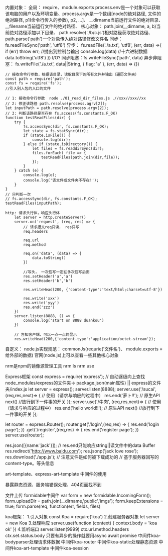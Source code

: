 

内置对象：
全局：
    require、module.exports
    process.env是一个对象可以获取该电脑的用户以及环境变量、process.argv是一个数组[node的绝对路径, 文件的绝对路径, p1(命令行传入的参数), p2, ...]、    __dirname当前运行文件的绝对目录、__filename当前运行文件的绝对路径、
核心对象：
    path.join(__dirname, a, b)当前绝对路径添加以下目录、 path.resolve('./b/c.js')相对路径获取绝对路径、path.parse('path')一个对象传入绝对路径修改文件名
    同步：fs.readFileSync('path', 'utf8')
    异步：
    fs.readFile('./a.txt', 'utf8', (err, data) =>{
        if (err) throw err; //抛出到控制台输出
        console.log(data) //十六进制数据
        data.toString('utf8')
    })
    I/O?
    同步阻塞：fs.writeFileSync('path', data)
    异步非阻塞：
    fs.writeFile('./a.txt', data||String, {
        flag: 'a'
    }, (err, data) => {})

    // 接收命令行参数，根据该目录，读取目录下的所有文件并输出（遍历文件夹）
    const path = require('path');
    const fs = require('fs');
    //引入别人包的入口的文件

    // 1: 接收命令行参数  node ./01_read_dir_files.js .//xxx//xxx//xx
    // 2: 修正该路径 path.resolve(process.agrv[2]);
    let inputPath = path.resolve(process.argv[2]);
    // 3: 判断该路径是否存在 fs.access(fs.constants.F_OK)
    function testReadFiles(dir) {   
        try {
            fs.accessSync(dir, fs.constants.F_OK);
            let state = fs.statSync(dir); 
            if (state.isFile()) {
                console.log(dir);
            } else if (state.isDirectory()) {         
                let files = fs.readdirSync(dir);              
                files.forEach( file => {     
                    testReadFiles(path.join(dir,file)); 
                });
            }
        } catch (e) {
            console.log(e);
            console.log('该文件或文件夹不存在!');
        }
    }
    // 只判断一次
    // fs.accessSync(dir, fs.constants.F_OK);
    testReadFiles(inputPath);

    http: 请求头行体，响应头行体
        let server = http.createServer()
        server.on('request', (req, res) => {
            // 请求报文req只读， res只写
            req.headers

            req.url
            req.method
             
            req.on('data', (data) => {
                data.toString()
            })
            
            //写头， 一次性写一定在多次性写后面
            res.setHeader('a','a')
            res.setHeader('b','b')

            res.writeHead(200, {'content-type':'text/html;charset=utf-8'})

            res.write('xxx')
            res.write('yyy')
            res.end('zzz')
        })
        server.listen(8888, () => {
            console.log('start on 8888 duankou')
        })
        
        // 告知客户端，可以一点一点的显示
        res.writeHead(200,{'content-type':'application/octet-stream'});
自定义：
node.js实现规范： 
    commonJs(requrie('文件名')、 module.exports = 给外部的数据)
官网(node.js)上可以查看一些其他核心对象

nrm是npm的镜像源管理工具
    nrm ls
    nrm use

Express框架
const express = require('express'); // 自动逐级向上查找node_modules/express的文件夹-> package.json(main属性) || express的文件夹/index.js
let server = express();
server.listen(8888);
server.use('/sucai', (req,res,next)=> {  // 使用（请求与响应的过程中）
  res.end('萝卜!!'); // 原生API
  next() //放行到下一件事的开关
});
server.use('/牛肉', (req,res,next)=> {  // 使用（请求与响应的过程中）
  res.end('hello world!!'); // 原生API
  next() //放行到下一件事的开关
});

let router = express.Router();
router.get('/login',(req,res) => {
  res.end('login page');
})
.get('/register',(req,res) => {
  res.end('register page');
})
server.use(router);

res.json([{name:'jack'}]);  // res.end只能响应string||读文件中的data Buffer
res.redirect('http://www.baidu.com');
res.jsonp('jack love rose');
res.download('./app.js');  // 注意文件是如何被下载成功的
// 基于服务器回写的content-type。等头信息

art-template、express-art-template  中间件的使用

暴露静态资源、服务端错误处理、404页面找不到

文件上传 formidable中间件
var form = new formidable.IncomingForm();
form.uploadDir = path.join(__dirname,'public','imgs');
form.keepExtensions = true;
form.parse(req, function(err, fields, files)

koa框架：
1.引入对象 const Koa = require('koa')
2.创建服务器对象 let server = new Koa
3.处理响应 server.use(function (context) {
    context.body = 'koa ok'
})
4.监听端口 server.listen(9999)
ctx.url.method.headers
ctx.set.status.body
只要有异步的操作就要用async await promise
中间件koa-bodyparser处理请求体数据
中间件koa-router
中间件koa-static处理静态资源
中间件koa-art-template
中间件koa-session











